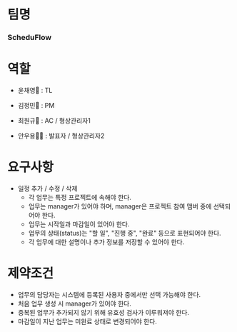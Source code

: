 # 팀명 
### **ScheduFlow**

# 역할

- 윤채영🔧 : TL

- 김정민👑 : PM

- 최원규📝 : AC / 형상관리자1

- 안우용🙋‍♂️ : 발표자 / 형상관리자2


# 요구사항
- 일정 추가 / 수정 / 삭제
  - 각 업무는 특정 프로젝트에 속해야 한다.
  - 업무는 manager가 있어야 하며, manager은 프로젝트 참여 맴버 중에 선택되어야 한다.
  - 업무는 시작일과 마감일이 있어야 한다.
  - 업무의 상태(status)는 "할 일", "진행 중", "완료" 등으로 표현되어야 한다.
  - 각 업무에 대한 설명이나 추가 정보를 저장할 수 있어야 한다.

# 제약조건
- 업무의 담당자는 시스템에 등록된 사용자 중에서만 선택 가능해야 한다.
- 처음 업무 생성 시 manager가 있어야 한다.
- 중복된 업무가 추가되지 않기 위해 유효성 검사가 이루워져야 한다.
- 마감일이 지난 업무는 미완료 상태로 변경되어야 한다.
